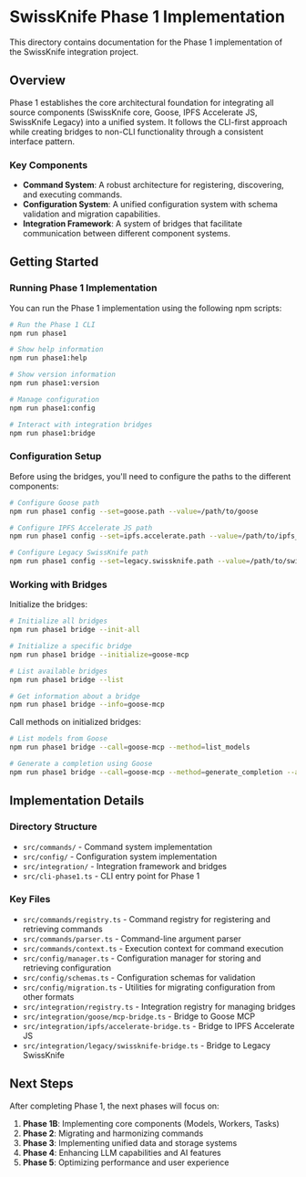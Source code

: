 # SwissKnife Phase 1 Implementation

This directory contains documentation for the Phase 1 implementation of the SwissKnife integration project.

## Overview

Phase 1 establishes the core architectural foundation for integrating all source components (SwissKnife core, Goose, IPFS Accelerate JS, SwissKnife Legacy) into a unified system. It follows the CLI-first approach while creating bridges to non-CLI functionality through a consistent interface pattern.

### Key Components

- **Command System**: A robust architecture for registering, discovering, and executing commands.
- **Configuration System**: A unified configuration system with schema validation and migration capabilities.
- **Integration Framework**: A system of bridges that facilitate communication between different component systems.

## Getting Started

### Running Phase 1 Implementation

You can run the Phase 1 implementation using the following npm scripts:

```bash
# Run the Phase 1 CLI
npm run phase1

# Show help information
npm run phase1:help

# Show version information
npm run phase1:version

# Manage configuration
npm run phase1:config

# Interact with integration bridges
npm run phase1:bridge
```

### Configuration Setup

Before using the bridges, you'll need to configure the paths to the different components:

```bash
# Configure Goose path
npm run phase1 config --set=goose.path --value=/path/to/goose

# Configure IPFS Accelerate JS path
npm run phase1 config --set=ipfs.accelerate.path --value=/path/to/ipfs_accelerate_js

# Configure Legacy SwissKnife path
npm run phase1 config --set=legacy.swissknife.path --value=/path/to/swissknife_old
```

### Working with Bridges

Initialize the bridges:

```bash
# Initialize all bridges
npm run phase1 bridge --init-all

# Initialize a specific bridge
npm run phase1 bridge --initialize=goose-mcp

# List available bridges
npm run phase1 bridge --list

# Get information about a bridge
npm run phase1 bridge --info=goose-mcp
```

Call methods on initialized bridges:

```bash
# List models from Goose
npm run phase1 bridge --call=goose-mcp --method=list_models

# Generate a completion using Goose
npm run phase1 bridge --call=goose-mcp --method=generate_completion --args='{"prompt": "Hello, world!"}'
```

## Implementation Details

### Directory Structure

- `src/commands/` - Command system implementation
- `src/config/` - Configuration system implementation
- `src/integration/` - Integration framework and bridges
- `src/cli-phase1.ts` - CLI entry point for Phase 1

### Key Files

- `src/commands/registry.ts` - Command registry for registering and retrieving commands
- `src/commands/parser.ts` - Command-line argument parser
- `src/commands/context.ts` - Execution context for command execution
- `src/config/manager.ts` - Configuration manager for storing and retrieving configuration
- `src/config/schemas.ts` - Configuration schemas for validation
- `src/config/migration.ts` - Utilities for migrating configuration from other formats
- `src/integration/registry.ts` - Integration registry for managing bridges
- `src/integration/goose/mcp-bridge.ts` - Bridge to Goose MCP
- `src/integration/ipfs/accelerate-bridge.ts` - Bridge to IPFS Accelerate JS
- `src/integration/legacy/swissknife-bridge.ts` - Bridge to Legacy SwissKnife

## Next Steps

After completing Phase 1, the next phases will focus on:

1. **Phase 1B**: Implementing core components (Models, Workers, Tasks)
2. **Phase 2**: Migrating and harmonizing commands
3. **Phase 3**: Implementing unified data and storage systems
4. **Phase 4**: Enhancing LLM capabilities and AI features
5. **Phase 5**: Optimizing performance and user experience